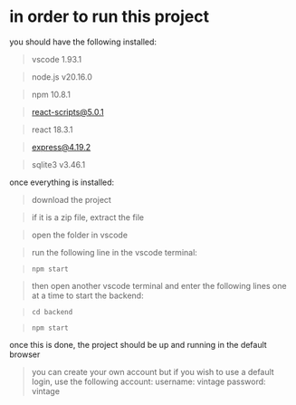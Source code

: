 # in order to run this project
you should have the following installed:
> vscode 1.93.1 

> node.js v20.16.0

> npm 10.8.1

> react-scripts@5.0.1

> react 18.3.1

> express@4.19.2

> sqlite3 v3.46.1

once everything is installed:
> download the project

> if it is a zip file, extract the file

> open the folder in vscode

> run the following line in the vscode terminal:

> `npm start`

> then open another vscode terminal and enter the following lines one at a time to start the backend:

> `cd backend`

> `npm start`
> 
once this is done, the project should be up and running in the default browser 

> you can create your own account but if you wish to use a default login, use the following account:
username: vintage
password: vintage

